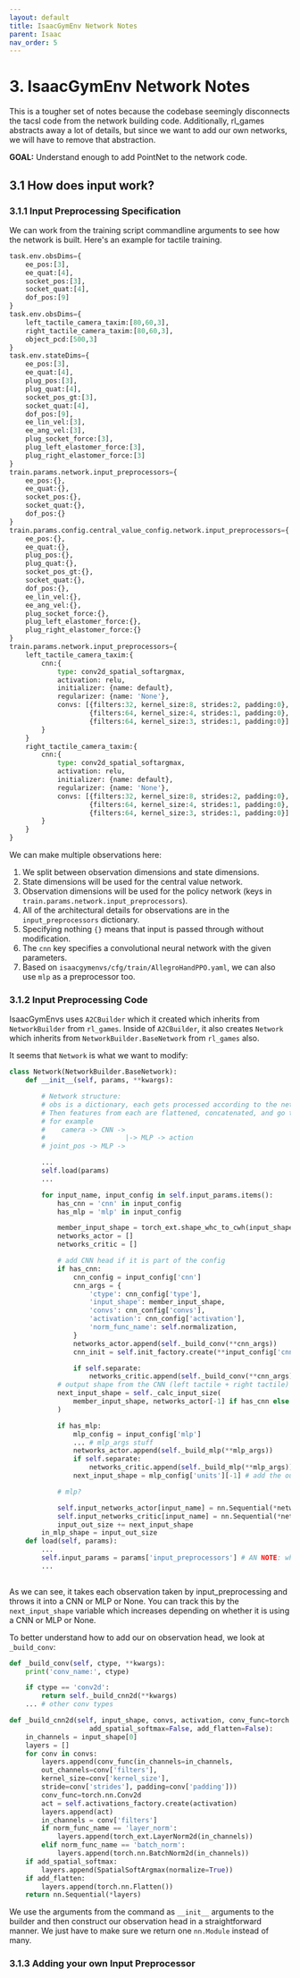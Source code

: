 ```yaml
---
layout: default
title: IsaacGymEnv Network Notes
parent: Isaac
nav_order: 5
---
```


# 3. IsaacGymEnv Network Notes

This is a tougher set of notes because the codebase seemingly disconnects the tacsl code from the network building code. Additionally, rl_games abstracts away a lot of details, but since we want to add our own networks, we will have to remove that abstraction.

**GOAL:** Understand enough to add PointNet to the network code.

## 3.1 How does input work?

### 3.1.1 Input Preprocessing Specification

We can work from the training script commandline arguments to see how the network is built. Here's an example for tactile training. 

```python
task.env.obsDims={
    ee_pos:[3],
    ee_quat:[4],
    socket_pos:[3],
    socket_quat:[4],
    dof_pos:[9]
}
task.env.obsDims={
    left_tactile_camera_taxim:[80,60,3],
    right_tactile_camera_taxim:[80,60,3],
    object_pcd:[500,3]
}
task.env.stateDims={
    ee_pos:[3],
    ee_quat:[4],
    plug_pos:[3],
    plug_quat:[4],
    socket_pos_gt:[3],
    socket_quat:[4],
    dof_pos:[9],
    ee_lin_vel:[3],
    ee_ang_vel:[3],
    plug_socket_force:[3],
    plug_left_elastomer_force:[3],
    plug_right_elastomer_force:[3]
}
train.params.network.input_preprocessors={
    ee_pos:{},
    ee_quat:{},
    socket_pos:{},
    socket_quat:{},
    dof_pos:{}
}
train.params.config.central_value_config.network.input_preprocessors={
    ee_pos:{},
    ee_quat:{},
    plug_pos:{},
    plug_quat:{},
    socket_pos_gt:{},
    socket_quat:{},
    dof_pos:{},
    ee_lin_vel:{},
    ee_ang_vel:{},
    plug_socket_force:{},
    plug_left_elastomer_force:{},
    plug_right_elastomer_force:{}
}
train.params.network.input_preprocessors={
    left_tactile_camera_taxim:{
        cnn:{
            type: conv2d_spatial_softargmax,
            activation: relu,
            initializer: {name: default},
            regularizer: {name: 'None'},
            convs: [{filters:32, kernel_size:8, strides:2, padding:0},
                    {filters:64, kernel_size:4, strides:1, padding:0},
                    {filters:64, kernel_size:3, strides:1, padding:0}]
        }
    }
    right_tactile_camera_taxim:{
        cnn:{
            type: conv2d_spatial_softargmax,
            activation: relu,
            initializer: {name: default},
            regularizer: {name: 'None'},
            convs: [{filters:32, kernel_size:8, strides:2, padding:0},
                    {filters:64, kernel_size:4, strides:1, padding:0},
                    {filters:64, kernel_size:3, strides:1, padding:0}]
        }
    }
}
```

We can make multiple observations here:
1. We split between observation dimensions and state dimensions.
2. State dimensions will be used for the central value network.
3. Observation dimensions will be used for the policy network (keys in `train.params.network.input_preprocessors`).
4. All of the architectural details for observations are in the `input_preprocessors` dictionary.
5. Specifying nothing `{}` means that input is passed through without modification.
6. The `cnn` key specifies a convolutional neural network with the given parameters.
7. Based on `isaacgymenvs/cfg/train/AllegroHandPPO.yaml`, we can also use `mlp` as a preprocessor too.

<!-- <b> NOTE: </b> after trying to dig into how input_preprocessing works, it seems that there is a lot of abstraction going on. In order to understand where these commands are parsed and how we know what observation head to use, we have to understand how `NetworkBuilder` from `rl_games` works and is being utilized.  -->

### 3.1.2 Input Preprocessing Code

IsaacGymEnvs uses `A2CBuilder` which it created which inherits from `NetworkBuilder` from `rl_games`. Inside of `A2CBuilder`, it also creates `Network` which inherits from `NetworkBuilder.BaseNetwork` from `rl_games` also.

It seems that `Network` is what we want to modify:

```python
class Network(NetworkBuilder.BaseNetwork):
    def __init__(self, params, **kwargs):

        # Network structure:
        # obs is a dictionary, each gets processed according to the network in input_params.
        # Then features from each are flattened, concatenated, and go through an MLP.
        # for example
        #    camera -> CNN ->
        #                    |-> MLP -> action
        # joint_pos -> MLP ->

        ...
        self.load(params)
        ...

        for input_name, input_config in self.input_params.items():
            has_cnn = 'cnn' in input_config
            has_mlp = 'mlp' in input_config

            member_input_shape = torch_ext.shape_whc_to_cwh(input_shape[input_name])
            networks_actor = []
            networks_critic = []

            # add CNN head if it is part of the config
            if has_cnn:
                cnn_config = input_config['cnn']
                cnn_args = {
                    'ctype': cnn_config['type'],
                    'input_shape': member_input_shape,
                    'convs': cnn_config['convs'],
                    'activation': cnn_config['activation'],
                    'norm_func_name': self.normalization,
                }
                networks_actor.append(self._build_conv(**cnn_args))
                cnn_init = self.init_factory.create(**input_config['cnn']['initializer'])  # to be use later

                if self.separate:
                    networks_critic.append(self._build_conv(**cnn_args))
            # output shape from the CNN (left tactile + right tactile) probs 128 each
            next_input_shape = self._calc_input_size(
                member_input_shape, networks_actor[-1] if has_cnn else None
            )

            if has_mlp:
                mlp_config = input_config['mlp']
                ... # mlp_args stuff
                networks_actor.append(self._build_mlp(**mlp_args))
                if self.separate:
                    networks_critic.append(self._build_mlp(**mlp_args))
                next_input_shape = mlp_config['units'][-1] # add the output size of the mlp but states are low dim and no linear layers so just 256 + 23

            # mlp?

            self.input_networks_actor[input_name] = nn.Sequential(*networks_actor)
            self.input_networks_critic[input_name] = nn.Sequential(*networks_critic)
            input_out_size += next_input_shape
        in_mlp_shape = input_out_size
    def load(self, params):
        ...
        self.input_params = params['input_preprocessors'] # AN NOTE: where our command is processed
        ...
     
```

As we can see, it takes each observation taken by input_preprocessing and throws it into a CNN or MLP or None. You can track this by the `next_input_shape` variable which increases depending on whether it is using a CNN or MLP or None.

To better understand how to add our on observation head, we look at `_build_conv`:

```python
def _build_conv(self, ctype, **kwargs):
    print('conv_name:', ctype)

    if ctype == 'conv2d':
        return self._build_cnn2d(**kwargs)
    ... # other conv types

def _build_cnn2d(self, input_shape, convs, activation, conv_func=torch.nn.Conv2d, norm_func_name=None,
                    add_spatial_softmax=False, add_flatten=False):
    in_channels = input_shape[0]
    layers = []
    for conv in convs:
        layers.append(conv_func(in_channels=in_channels, 
        out_channels=conv['filters'], 
        kernel_size=conv['kernel_size'], 
        stride=conv['strides'], padding=conv['padding']))
        conv_func=torch.nn.Conv2d
        act = self.activations_factory.create(activation)
        layers.append(act)
        in_channels = conv['filters']
        if norm_func_name == 'layer_norm':
            layers.append(torch_ext.LayerNorm2d(in_channels))
        elif norm_func_name == 'batch_norm':
            layers.append(torch.nn.BatchNorm2d(in_channels))
    if add_spatial_softmax:
        layers.append(SpatialSoftArgmax(normalize=True))
    if add_flatten:
        layers.append(torch.nn.Flatten())
    return nn.Sequential(*layers)
```

We use the arguments from the command as `__init__` arguments to the builder and then construct our observation head in a straightforward manner. We just have to make sure we return one `nn.Module` instead of many.

### 3.1.3 Adding your own Input Preprocessor

